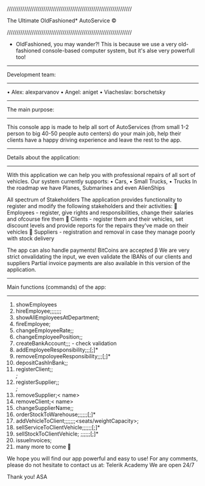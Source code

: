 ﻿/////////////////////////////////////////////////////////////////

The Ultimate OldFashioned* AutoService ©

/////////////////////////////////////////////////////////////////

* OldFashioned, you may wander?! This is because we use a very old-fashioned console-based computer system, but it's alse very powerfull too!


_________________________________________

Development team:
_________________________________________
•	Alex: alexparvanov
•	Angel: aniget
•	Viacheslav: borschetsky


_________________________________________

The main purpose:
_________________________________________


This console app is made to help all sort of AutoServices (from small 1-2 person to big 40-50 people auto centers) do your main job, 
help their clients have a happy driving experience and leave the rest to the app.

_________________________________________

Details about the application:
_________________________________________

With this application we can help you with professional repairs of all sort of vehicles. Our system currently supports:
•	Cars, 
•	Small Trucks, 
•	Trucks
In the roadmap we have Planes, Submarines and even AlienShips


All spectrum of Stakeholders
The application provides functionality to register and modify the following stakeholders and their activities:
	Employees - register, give rights and responsibilities, change their salaries and ofcourse fire them
	Clients - register them and their vehicles, set discount levels and provide reports for the repairs they've made on their vehicles
	Suppliers - registration and removal in case they manage poorly with stock delivery

The app can also handle payments!
BitCoins are accepted β 
We are very strict onvalidating the input, we even validate the IBANs of our clients and suppliers
Partial invoice payments are also available in this version of the application. 

_____________________________________________

Main functions (commands) of the app:
_____________________________________________

1.	showEmployees
2.	hireEmployee;<firstName>;<lastName>;<position>;<salary>;<ratePerMinute>;<department>;
3.	showAllEmployeesAtDepartment;<department>
4.	fireEmployee;<employeeId>
5.	changeEmployeeRate;<employeeId>;<ratePerMinute>
6.	changeEmployeePosition;<employeeId>;<position>
7.	createBankAccount;<employeeId>;<assetName>;<IBAN> - check validation
8.	addEmployeeResponsibility;<employeeId>;<responsibility>;[<responsibility>;]*
9.	removeEmpoloyeeResponsibility;<employeeId>;<responsibility>;[<responsibility>;]*
10.	depositCashInBank;<bankAccountId>;<depositAmount>
11.	registerClient;<name>;<address>;<uniqueNumber>
12.	registerSupplier;<name>;<address>;<uniqueNumber>
13.	removeSupplier;< name>
14.	removeClient;< name>
15.	changeSupplierName;<currentName>;<newName>
16.	orderStockToWarehouse;<employeeFirstName>;<supplier>;<partName>;<partNumber>;<Price>;[<employeeLastName>;<employeeDepartment>]*
17.	addVehicleToClient;<vehicleType>;<make>;<model>;<uniqueNumber>;<year>;<engineType>;<seats/weightCapacity>;<clientUniqueName>
18.	sellServiceToClientVehicle;<employeeFirstName>;<supplier>;<partName>;<partNumber>;<Price>;[<employeeLastName>;<employeeDepartment>]*
19.	sellStockToClientVehicle; ;<employeeFirstName>;<supplier>;<partName>;<partNumber>;<Price>;[<employeeLastName>;<employeeDepartment>]*
20.	issueInvoices;
21.	many more to come 


We hope you will find our app powerful and easy to use!
For any comments, please do not hesitate to contact us at:
Telerik Academy 
We are open 24/7

Thank you!
ASA

